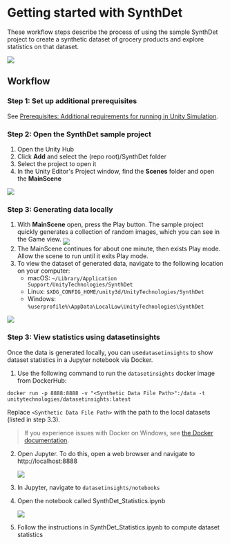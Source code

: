 # Getting started with SynthDet

These workflow steps describe the process of using the sample SynthDet project to create a synthetic dataset of grocery products and explore statistics on that dataset. 

<img src="images/Synthetic Data pipeline-SynthDet local.png" align="middle"/>

## Workflow

### Step 1: Set up additional prerequisites
See [Prerequisites: Additional requirements for running in Unity Simulation](Prerequisites.md).

### Step 2: Open the SynthDet sample project

1. Open the Unity Hub
2. Click **Add** and select the (repo root)/SynthDet folder
3. Select the project to open it
4. In the Unity Editor's Project window, find the **Scenes** folder and open the **MainScene** 

<img src="images/MainScene.PNG" align="middle"/>

### Step 3: Generating data locally 
1. With **MainScene** open, press the Play button. The sample project quickly generates a collection of random images, which you can see in the Game view. 
    <img src="images/PlayBttn.PNG" align="middle"/>
2. The MainScene continues for about one minute, then exists Play mode. Allow the scene to run until it exits Play mode.
3. To view the dataset of generated data, navigate to the following location on your computer:
    - macOS: `~/Library/Application Support/UnityTechnologies/SynthDet`
    - Linux: `$XDG_CONFIG_HOME/unity3d/UnityTechnologies/SynthDet`
    - Windows: `%userprofile%\AppData\LocalLow\UnityTechnologies\SynthDet`

<img src="images/dataset.png" align="middle"/>

### Step 3: View statistics using datasetinsights
Once the data is generated locally, you can use`datasetinsights`  to show dataset statistics in a Jupyter notebook via Docker.

1. Use the following command to run the `datasetinsights` docker image from DockerHub:

```docker run -p 8888:8888 -v "<Synthetic Data File Path>":/data -t unitytechnologies/datasetinsights:latest```

Replace `<Synthetic Data File Path>` with the path to the local datasets (listed in step 3.3).

> If you experience issues with Docker on Windows, see [the Docker documentation](Docker.md).

2. Open Jupyter. To do this, open a web browser and navigate to http://localhost:8888
   
    <img src="images/jupyterFolder.PNG" align="middle"/>

3. In Jupyter, navigate to `datasetinsights/notebooks` 
4. Open the notebook called SynthDet_Statistics.ipynb

    <img src="images/theaNotebook.PNG" align="middle"/>

5. Follow the instructions in SynthDet_Statistics.ipynb to compute dataset statistics
